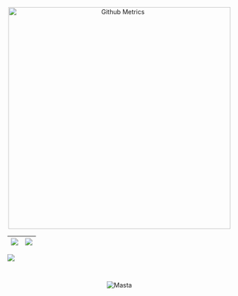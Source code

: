 <p align="center"> <img width="500" src="https://metrics.lecoq.io/kina738" alt="Github Metrics"> </p>

|![](https://github-readme-stats.vercel.app/api?username=kina738&&show_icons=true&title_color=ffffff&icon_color=bb2acf&text_color=daf7dc&bg_color=151515)|![](https://github-readme-stats.vercel.app/api/top-langs/?username=kina738&layout=compact&theme=tokyonight&langs_count=10)|
|-|-|


![](https://activity-graph.herokuapp.com/graph?username=kina738&theme=redical)

<br>
<p align="center"><p align="center"> <img src="https://komarev.com/ghpvc/?username=kina738" alt="Masta"/> </p>  </p>
<br>